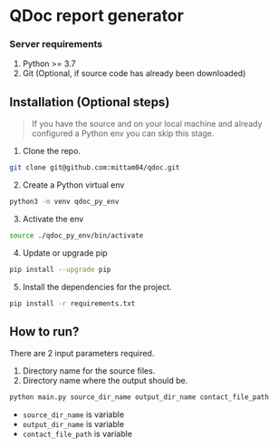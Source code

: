 # QDoc report generator

### Server requirements
1. Python >= 3.7
2. Git (Optional, if source code has already been downloaded)

## Installation (Optional steps)

> If you have the source and on your local machine and already configured a Python env you can skip this stage.

1. Clone the repo.
```sh
git clone git@github.com:mittam04/qdoc.git
```

2. Create a Python virtual env
```sh
python3 -m venv qdoc_py_env
```
3. Activate the env
```sh
source ./qdoc_py_env/bin/activate
```
4. Update or upgrade pip
```sh
pip install --upgrade pip
```
5. Install the dependencies for the project.
```sh
pip install -r requirements.txt
```


## How to run?

There are 2 input parameters required.

1. Directory name for the source files.
2. Directory name where the output should be.

```sh
python main.py source_dir_name output_dir_name contact_file_path
```

* `source_dir_name` is variable
* `output_dir_name` is variable
* `contact_file_path` is variable